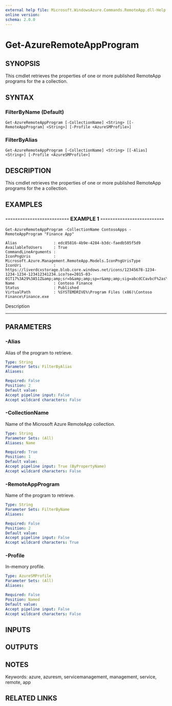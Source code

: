 ```yaml
---
external help file: Microsoft.WindowsAzure.Commands.RemoteApp.dll-Help.xml
online version: 
schema: 2.0.0
---
```


# Get-AzureRemoteAppProgram
## SYNOPSIS
This cmdlet retrieves the properties of one or more published RemoteApp programs for the a collection.

## SYNTAX

### FilterByName (Default)
```
Get-AzureRemoteAppProgram [-CollectionName] <String> [[-RemoteAppProgram] <String>] [-Profile <AzureSMProfile>]
```

### FilterByAlias
```
Get-AzureRemoteAppProgram [-CollectionName] <String> [[-Alias] <String>] [-Profile <AzureSMProfile>]
```

## DESCRIPTION
This cmdlet retrieves the properties of one or more published RemoteApp programs for the a collection.

## EXAMPLES

### -------------------------- EXAMPLE 1 --------------------------
```
Get-AzureRemoteAppProgram -CollectionName ContosoApps -RemoteAppProgram "Finance App"

Alias                : edc85816-4b9e-4284-b3dc-faedb505f5d9
AvailableToUsers     : True
CommandLineArguments :
IconPngUris          : Microsoft.Azure.Management.RemoteApp.Models.IconPngUrisType
IconUri              : https://liverdcxstorage.blob.core.windows.net/icons/12345678-1234-1234-1234-123412341234.ico?se=2015-03-01T17%3A29%3A51Z&amp;amp;sr=b&amp;amp;sp=r&amp;amp;sig=abcdCCavbcF%2asY4RascaBauishCasd2FasdBHtasd2BPasdi5dasdD
Name                 : Contoso Finance
Status               : Published
VirtualPath          : %SYSTEMDRIVE%\Program Files (x86)\Contoso Finance\Finance.exe
```

Description

-----------

## PARAMETERS

### -Alias
Alias of the program to retrieve.

```yaml
Type: String
Parameter Sets: FilterByAlias
Aliases: 

Required: False
Position: 2
Default value: 
Accept pipeline input: False
Accept wildcard characters: False
```

### -CollectionName
Name of the Microsoft Azure RemoteApp collection.

```yaml
Type: String
Parameter Sets: (All)
Aliases: Name

Required: True
Position: 1
Default value: 
Accept pipeline input: True (ByPropertyName)
Accept wildcard characters: False
```

### -RemoteAppProgram
Name of the program to retrieve.

```yaml
Type: String
Parameter Sets: FilterByName
Aliases: 

Required: False
Position: 2
Default value: 
Accept pipeline input: False
Accept wildcard characters: True
```

### -Profile
In-memory profile.

```yaml
Type: AzureSMProfile
Parameter Sets: (All)
Aliases: 

Required: False
Position: Named
Default value: 
Accept pipeline input: False
Accept wildcard characters: False
```

## INPUTS

## OUTPUTS

## NOTES
Keywords: azure, azuresm, servicemanagement, management, service, remote, app

## RELATED LINKS

